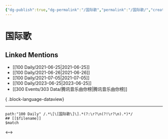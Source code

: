 ```yaml
---
{"dg-publish":true,"dg-permalink":"/国际歌","permalink":"/国际歌/","created":"2023-04-09T22:01:04.000+08:00","updated":"2023-08-24T18:00:08.018+08:00"}
---
```


# 国际歌

## Linked Mentions
- [[100 Daily/2021-06-25\|2021-06-25]]
- [[100 Daily/2021-06-26\|2021-06-26]]
- [[100 Daily/2021-07-05\|2021-07-05]]
- [[100 Daily/2023-06-25\|2023-06-25]]
- [[300 Events/303 Data/腾讯音乐由你榜\|腾讯音乐由你榜]]

{ .block-language-dataview}

---

```expander
path:"100 Daily" /.*\[\[国际歌\]\].*(?:\r?\n(?!\r?\n).*)*/
## [[$filename]]
$match
```

<-->